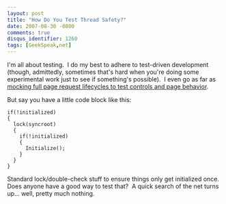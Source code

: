 ```yaml
---
layout: post
title: "How Do You Test Thread Safety?"
date: 2007-08-30 -0800
comments: true
disqus_identifier: 1260
tags: [GeekSpeak,net]
---
```

I'm all about testing.  I do my best to adhere to test-driven
development (though, admittedly, sometimes that's hard when you're doing
some experimental work just to see if something's possible).  I even go
as far as [mocking full page request lifecycles to test controls and
page
behavior](http://paraesthesia.com/archive/2007/08/02/mock-a-page-request-lifecycle-with-typemock.aspx).

But say you have a little code block like this:

    if(!initialized)
    {
      lock(syncroot)
      {
        if(!initialized)
        {
          Initialize();
        }
      }
    }

Standard lock/double-check stuff to ensure things only get initialized
once.  Does anyone have a good way to test that?  A quick search of the
net turns up... well, pretty much nothing.

